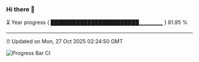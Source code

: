 ### Hi there 👋

⏳ Year progress { ████████████████████████▁▁▁▁▁▁ } 81.95 %

---

⏰ Updated on Mon, 27 Oct 2025 02:24:50 GMT

![Progress Bar CI](https://github.com/IshwaranRudhara/GIT-ACTION/workflows/Progress%20Bar%20CI/badge.svg)
